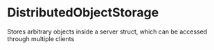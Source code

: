 # DistributedObjectStorage
Stores arbitrary objects inside a server struct, which can be accessed through multiple clients
